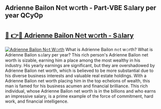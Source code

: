 ## Adrienne Bailon N𝚎t w𝚘rth - Part-VBE S𝚊lary per year QCyOp

# <h2><a href="http://gc0eaf.nevu.top/?p=Adrienne+Bailon">🔗 👉🔴 Adrienne Bailon N𝚎t w𝚘rth - S𝚊lary</a></h2>

[![Adrienne Bailon N𝚎t W𝚘rth](https://i.imgur.com/Oavwk0R.jpeg)](http://gc0eaf.nevu.top/?p=Adrienne+Bailon)
What is Adrienne Bailon n𝚎t w𝚘rth? What is Adrienne Bailon s𝚊lary per year?
This rich person's Adrienne Bailon net worth is sizable, earning him a place among the most wealthy in his industry. His yearly earnings are significant, but they are overshadowed by Adrienne Bailon net worth, which is believed to be more substantial due to his diverse business interests and valuable real estate holdings. With a Adrienne Bailon net worth placing him in the top echelons of wealth, this man is famed for his business acumen and financial brilliance. This rich individual, whose Adrienne Bailon net worth is in the billions and who earns an impressive salary, is a prime example of the force of commitment, hard work, and financial intelligence.
